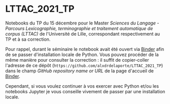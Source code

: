 # LTTAC_2021_TP
 
Notebooks du TP du 15 décembre pour le Master *Sciences du Langage - Parcours Lexicographie, terminographie et traitement automatique de corpus (LTTAC)* de l'Université de Lille, correspondant respectivement au TP et à sa correction.

Pour rappel, durant le séminaire le notebook avait été ouvert via [Binder](https://mybinder.org/) afin de se passer d'installation locale de Python. Vous pouvez procéder de la même manière pour consulter la correction : il suffit de copier-coller l'adresse de ce dépôt (`https://github.com/alxdrdelaporte/LTTAC_2021_TP`) dans le champ *GitHub repository name or URL* de la page d'accueil de [Binder](https://mybinder.org/).

Cependant, si vous voulez continuer à vos exercer avec Python et/ou les notebooks Jupyter je vous conseille vivement de passer par une installation locale. 